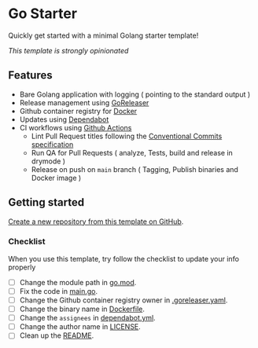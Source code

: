# Go Starter

Quickly get started with a minimal Golang starter template!

*This template is strongly opinionated*

## Features

- Bare Golang application with logging ( pointing to the standard output )
- Release management using [GoReleaser](https://goreleaser.com/)
- Github container registry for [Docker](https://www.docker.com/)
- Updates using [Dependabot](https://github.com/dependabot)
- CI workflows using [Github Actions](https://github.com/features/actions)
    - Lint Pull Request titles following the [Conventional Commits specification](https://www.conventionalcommits.org/)
    - Run QA for Pull Requests ( analyze, Tests, build and release in drymode )
    - Release on push on `main` branch ( Tagging, Publish binaries and Docker image )

## Getting started

[Create a new repository from this template on GitHub](https://github.com/matthiashermsen/go-starter/generate).

### Checklist

When you use this template, try follow the checklist to update your info properly

- [ ] Change the module path in [go.mod](./go.mod).
- [ ] Fix the code in [main.go](./main.go).
- [ ] Change the Github container registry owner in [.goreleaser.yaml](./.goreleaser.yaml).
- [ ] Change the binary name in [Dockerfile](./Dockerfile).
- [ ] Change the `assignees` in [dependabot.yml](./.github/dependabot.yml).
- [ ] Change the author name in [LICENSE](./LICENSE).
- [ ] Clean up the [README](./README.md).